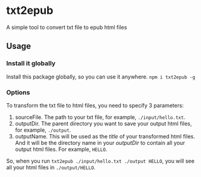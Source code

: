 # txt2epub

A simple tool to convert txt file to epub html files

## Usage

### Install it globally

Install this package globally, so you can use it anywhere.
`npm i txt2epub -g`

### Options

To transform the txt file to html files, you need to specify 3 parameters:

1. sourceFile. The path to your txt file, for example, `./input/hello.txt`.
2. outputDir. The parent directory you want to save your output html files, for example, `./output`.
3. outputName. This will be used as the _title_ of your transformed html files. And it will be the directory name in your _outputDir_ to contain all your output html files. For example, `HELLO`.

So, when you run `txt2epub ./input/hello.txt ./output HELLO`, you will see all your html files in `./output/HELLO`.
